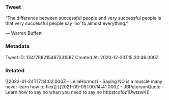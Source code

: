 ### Tweet
“The difference between successful people and very successful people is that very successful people say ‘no’ to almost everything.”

— Warren Buffett

### Metadata
Tweet ID: 1341768215467331587
Created At: 2020-12-23T15:30:46.000Z

### Related
[[2022-01-24T17:14:02.000Z - LeilaHormozi - Saying NO is a muscle many never learn how to flex]]
[[2021-09-09T00:14:41.000Z - JBPetersonQuote - Learn how to say no when you need to say no httpstcofoz1UwtzwK]]

